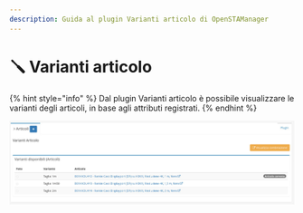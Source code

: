 ```yaml
---
description: Guida al plugin Varianti articolo di OpenSTAManager
---
```


# 🪛 Varianti articolo

{% hint style="info" %}
Dal plugin Varianti articolo è possibile visualizzare le varianti degli articoli, in base agli attributi registrati.
{% endhint %}

![](<../../../../../.gitbook/assets/image (398).png>)
